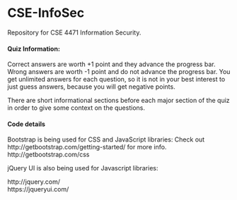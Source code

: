 CSE-InfoSec
===========
Repository for CSE 4471 Information Security.

<h4>Quiz Information:</h4>
<p>Correct answers are worth +1 point and they advance the progress bar. Wrong answers are worth -1 point and do not advance the progress bar. You get unlimited answers for each question, so it is not in your best interest to just guess answers, because you will get negative points.</p>
<p>There are short informational sections before each major section of the quiz in order to give some context on the questions.</p>

<h4>Code details</h4>
Bootstrap is being used for CSS and JavaScript libraries: Check out http://getbootstrap.com/getting-started/ for more info.
http://getbootstrap.com/css

<p>jQuery UI is also being used for Javascript libraries:</p>
http://jquery.com/ <br>
https://jqueryui.com/

